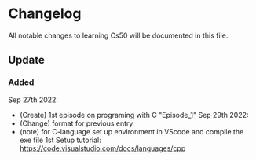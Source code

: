 # Changelog
All notable changes to learning Cs50 will be documented in this file.

## Update
### Added
Sep 27th 2022: 
* (Create) 1st episode on programing with C "Episode_1"
Sep 29th 2022:
* (Change) format for previous entry
* (note) for C-language set up environment in VScode and compile the exe file 1st
Setup tutorial: https://code.visualstudio.com/docs/languages/cpp
